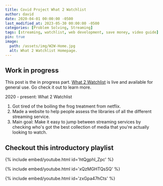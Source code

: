 ```yaml
---
title: Covid Project What 2 Watchlist
author: david
date: 2020-04-01 00:00:00 -0500
last_modified_at: 2023-05-30 00:00:00 -0500
categories: [Problem Solving, Streaming]
tags: [streaming, watchlist, web development, save money, video guide]
pin: true
image:
  path: /assets/img/W2W-Home.jpg
  alt: What 2 Watchlist Homepage.
---
```


## Work in progress

This post is the in progress part. [What 2 Watchlist](https://what2watchlist.com) is live and available for general use. Go check it out to learn more.

2020 - present: What 2 Watchlist

1. Got tired of the boiling the frog treatment from netflix.
2. Made a website to help people assess the libraries of all the different streaming service.
3. Main goal: Make it easy to jump between streaming services by checking who's got the best collection of media that you're actually looking to watch.

## Checkout this introductory playlist

{% include embed/youtube.html id='htQgphI_Zpc' %}

{% include embed/youtube.html id='xQzMGHTQsSQ' %}

{% include embed/youtube.html id='zxGpa47hCts' %}
